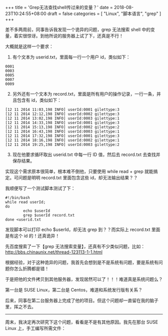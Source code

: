+++
title = 'Grep无法查找shell传过来的变量？'
date = 2018-08-23T10:24:55+08:00
draft = false
categories = [
    "Linux",
    "脚本语言",
    "grep"
]
+++

差不多两周前，同事告诉我发现一个诡异的问题，grep 无法搜索 shell 中的变量，着实很惊讶。到他所说的服务器上试了下，还真是不行！

大概就是这样一个要求：

1. 有个文本为 userid.txt，里面每一行一个用户 id，类似如下：
```shell
0001
0003
0005
0007
0009
```
2. 另外还有一个文本为 record.txt，里面是所有用户的操作记录，一行一条，并且包含有 id，类似如下：
```shell
[12 11 2014 11:03,198 INFO] userId:0001 gilettype:3
[12 11 2014 12:12,198 INFO] userId:0002 gilettype:3
[12 11 2014 13:02,198 INFO] userId:0003 gilettype:1
[12 11 2014 14:33,198 INFO] userId:0001 gilettype:3
[12 11 2014 15:13,198 INFO] userId:0002 gilettype:2
[12 11 2014 16:43,198 INFO] userId:0003 gilettype:1
[12 11 2014 17:32,198 INFO] userId:0001 gilettype:3
[12 11 2014 18:16,198 INFO] userId:0002 gilettype:1
[12 11 2014 19:25,198 INFO] userId:0003 gilettype:2
```
<!--more-->

3. 现在他要求循环取出 userid.txt 中每一行 ID 值，然后去 record.txt 去查找并保存结果。

实现这个需求原本很简单，根本难不倒他，只要使用 while read + grep 就能搞定。可问题是明明 record.txt 里面包含这些 id，却无法输出结果？？

我顺便写了一个测试脚本测试了下：
```shell
#!/bin/bash
while read userId;
do
        echo $userId
        grep $userId record.txt
done <userid.txt
```
发现脚本可以打印 echo $userId，却无法 grep 到？？而实际上 record.txt 里面是有这个 id 的！还真诡异！

先百度搜索了一下【grep 无法搜索变量】，还真有不少类似问题，比如：http://bbs.chinaunix.net/thread-123113-1-1.html

根据经验，对于这种诡异的问题，我首先会想到是不是系统有问题，要是系统有问题你怎么折腾都是错！

于是把他的文件拷贝到其他服务器，发现居然可以了！！！难道真是系统问题么？

第一台是 SUSE Linux，第二台是 Centos，难道和系统发行版有关系？

后来，同事在第二台服务器上完成了他的项目。但这个问题却一直留在我的脑子里，挥之不去。

---

周末，我决定再次研究下这个问题，看看是不是有其他原因。我先在那台 SUSE Linux 上，手工编写所需文件：

